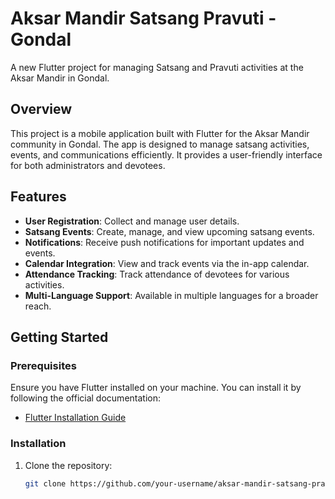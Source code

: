 # Aksar Mandir Satsang Pravuti - Gondal

A new Flutter project for managing Satsang and Pravuti activities at the Aksar Mandir in Gondal.

## Overview

This project is a mobile application built with Flutter for the Aksar Mandir community in Gondal. The app is designed to manage satsang activities, events, and communications efficiently. It provides a user-friendly interface for both administrators and devotees.

## Features

- **User Registration**: Collect and manage user details.
- **Satsang Events**: Create, manage, and view upcoming satsang events.
- **Notifications**: Receive push notifications for important updates and events.
- **Calendar Integration**: View and track events via the in-app calendar.
- **Attendance Tracking**: Track attendance of devotees for various activities.
- **Multi-Language Support**: Available in multiple languages for a broader reach.

## Getting Started

### Prerequisites

Ensure you have Flutter installed on your machine. You can install it by following the official documentation:

- [Flutter Installation Guide](https://docs.flutter.dev/get-started/install)

### Installation

1. Clone the repository:

   ```bash
   git clone https://github.com/your-username/aksar-mandir-satsang-pravuti-gondal.git
